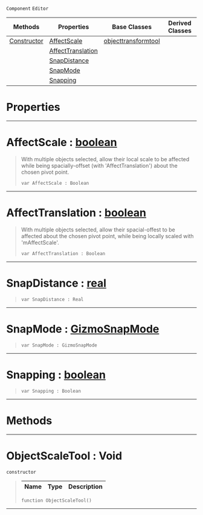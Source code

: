  `Component` `Editor`



|Methods|Properties|Base Classes|Derived Classes|
|---|---|---|---|
|[ Constructor](https://github.com/PlasmaEngine/PlasmaDocs/blob/master/code_reference/class_reference/objectscaletool.markdown#objectscaletool-void)|[ AffectScale](https://github.com/PlasmaEngine/PlasmaDocs/blob/master/code_reference/class_reference/objectscaletool.markdown#affectscale-plasma-engine)|[objecttransformtool](https://github.com/PlasmaEngine/PlasmaDocs/blob/master/code_reference/class_reference/objecttransformtool.markdown)| |
| |[ AffectTranslation](https://github.com/PlasmaEngine/PlasmaDocs/blob/master/code_reference/class_reference/objectscaletool.markdown#affecttranslation-plasma-e)| | |
| |[ SnapDistance](https://github.com/PlasmaEngine/PlasmaDocs/blob/master/code_reference/class_reference/objectscaletool.markdown#snapdistance-plasma-engine)| | |
| |[ SnapMode](https://github.com/PlasmaEngine/PlasmaDocs/blob/master/code_reference/class_reference/objectscaletool.markdown#snapmode-plasma-engine-doc)| | |
| |[ Snapping](https://github.com/PlasmaEngine/PlasmaDocs/blob/master/code_reference/class_reference/objectscaletool.markdown#snapping-plasma-engine-doc)| | |


 #  Properties


---  
 #  AffectScale : [boolean](https://github.com/PlasmaEngine/PlasmaDocs/blob/master/code_reference/lightning_base_types/boolean.markdown)

> With multiple objects selected, allow their local scale to be affected while being spacially-offset (with 'AffectTranslation') about the chosen pivot point.
> ``` lang=cpp, name=Lightning
> var AffectScale : Boolean


---  
 #  AffectTranslation : [boolean](https://github.com/PlasmaEngine/PlasmaDocs/blob/master/code_reference/lightning_base_types/boolean.markdown)

> With multiple objects selected, allow their spacial-offest to be affected about the chosen pivot point, while being locally scaled with 'mAffectScale'.
> ``` lang=cpp, name=Lightning
> var AffectTranslation : Boolean


---  
 #  SnapDistance : [real](https://github.com/PlasmaEngine/PlasmaDocs/blob/master/code_reference/lightning_base_types/real.markdown)

> 
> ``` lang=cpp, name=Lightning
> var SnapDistance : Real


---  
 #  SnapMode : [GizmoSnapMode](https://github.com/PlasmaEngine/PlasmaDocs/blob/master/code_reference/enum_reference.markdown#gizmosnapmode)

> 
> ``` lang=cpp, name=Lightning
> var SnapMode : GizmoSnapMode


---  
 #  Snapping : [boolean](https://github.com/PlasmaEngine/PlasmaDocs/blob/master/code_reference/lightning_base_types/boolean.markdown)

> 
> ``` lang=cpp, name=Lightning
> var Snapping : Boolean


---  
 #  Methods


---  
 #  ObjectScaleTool : Void

 `constructor`

> 
> |Name|Type|Description|
> |---|---|---|
> ``` lang=cpp, name=Lightning
> function ObjectScaleTool()
> ``` 


---  
 

 